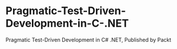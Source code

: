 # Pragmatic-Test-Driven-Development-in-C-.NET
Pragmatic Test-Driven Development in C# .NET, Published by Packt
